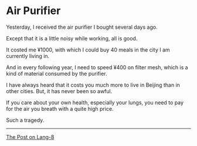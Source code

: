 # Air Purifier

Yesterday, I received the air purifier I bought several days ago.

Except that it is a little noisy while working, all is good.

It costed me ¥1000, with which I could buy 40 meals in the city I am currently living in.

And in every following year, I need to speed ¥400 on filter mesh, which is a kind of material consumed by the purifier.

I have always heard that it costs you much more to live in Beijing than in other cities. But, it has never been so awful.

If you care about your own health, especially your lungs, you need to pay for the air you breath with a quite high price.

Such a tragedy.

---

[The Post on Lang-8](http://lang-8.com/1358180/journals/167383792302057969950248388999626477264)
